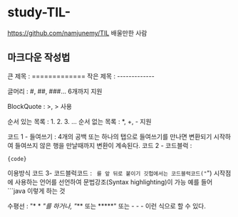 study-TIL-
=============


https://github.com/namjunemy/TIL 배울만한 사람


마크다운 작성법
-------------

큰 제목 : =============
작은 제목 : -------------

글머리 : #, ##, ###... 6개까지 지원

BlockQuote : >, > 사용

순서 있는 목록 : 1. 2. 3. ...
순서 없는 목록 : *, +, - 지원

코드 1 - 들여쓰기 : 4개의 공백 또는 하나의 탭으로 들여쓰기를 만나면 변환되기 시작하여 
들여쓰지 않은 행을 만날때까지 변환이 계속된다.
코드 2 - 코드블럭 : <pre><code>{code}</code></pre> 이용방식
코드 3- 코드블럭코드 : ``` 를 앞 뒤로 붙이기
깃헙에서는 코드블럭코드("```") 시작점에 사용하는 언어를 선언하여 문법강조(Syntax highlighting)이 가능
예를 들어 ```java 이렇게 하는 것

수평선 : "* * *"를 하거나, "*** 또는 *****" 또는 - - - 이런 식으로 할 수 있다.